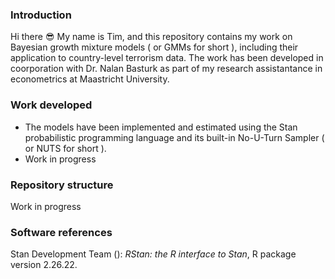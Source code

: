 ### Introduction
Hi there :sunglasses: My name is Tim, and this repository contains my work on Bayesian growth mixture models ( or GMMs for short ), including their application to country-level terrorism data. The work has been developed in coorporation with Dr. Nalan Basturk as part of my research assistantance in econometrics at Maastricht University.

### Work developed
* The models have been implemented and estimated using the Stan probabilistic programming language and its built-in No-U-Turn Sampler ( or NUTS for short ).
* Work in progress

### Repository structure
Work in progress

### Software references
Stan Development Team (): *RStan: the R interface to Stan*, R package version 2.26.22.

